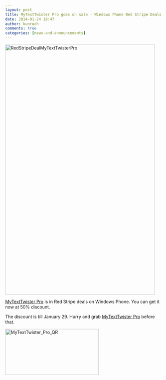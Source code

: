 ```yaml
---
layout: post
title: MyTextTwister Pro goes on sale - Windows Phone Red Stripe Deals
date: 2014-01-24 18:47
author: kunruch
comments: true
categories: [news-and-announcements]
---
```

<a href="http://kunruchcreations.com/wp-content/uploads/2014/01/RedStripeDealMyTextTwisterPro.jpg"><img class="aligncenter size-full wp-image-1473" alt="RedStripeDealMyTextTwisterPro" src="http://kunruchcreations.com/wp-content/uploads/2014/01/RedStripeDealMyTextTwisterPro.jpg" width="480" height="800" /></a>

<a href="http://apps.kunruchcreations.com/mytexttwister/" target="_blank">MyTextTwister Pro</a> is in Red Stripe deals on Windows Phone. You can get it now at 50% discount.

The discount is till January 29. Hurry and grab <a href="http://apps.kunruchcreations.com/mytexttwister/" target="_blank">MyTextTwister Pro</a> before that.

<a href="http://kunruchcreations.com/wp-content/uploads/2014/01/MyTextTwister_Pro_QR.png"><img class="aligncenter size-medium wp-image-1475" alt="MyTextTwister_Pro_QR" src="http://kunruchcreations.com/wp-content/uploads/2014/01/MyTextTwister_Pro_QR.png" width="300" height="147" /></a>
